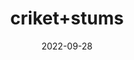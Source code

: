 ---
title: 'criket+stums'
date: '2022-09-28' 
metatag: '' 
inventory: '1' 
draft: false 
# meta description 
shortDescripton: ''
description: 'sports'
longdescription: ''
featured: True
# product Price
price: '2000.0'
# Product Short Description
shortDescription: ''
productID: '3E76529E-3E3F-ED11-996A-005056B3A416'
type: 'products'
category: 'sports' 
thumnailproduct: 'https://eraconnect.blob.core.windows.net/product-images/bestofall/1cbf298e-1123-4f22-b7ff-e6cbb57346ae.webp' 
images:
  - image: 'https://eraconnect.blob.core.windows.net/product-images/bestofall/1cbf298e-1123-4f22-b7ff-e6cbb57346ae.webp'  
  - image: 'https://eraconnect.blob.core.windows.net/product-images/bestofall/10665ea5-d42a-4c35-a731-29aa3a50602e.webp'  
  - image: 'https://eraconnect.blob.core.windows.net/product-images/bestofall/b86da2c0-77c7-4951-9cfc-09d15535ac19.webp'  
Variants:
---